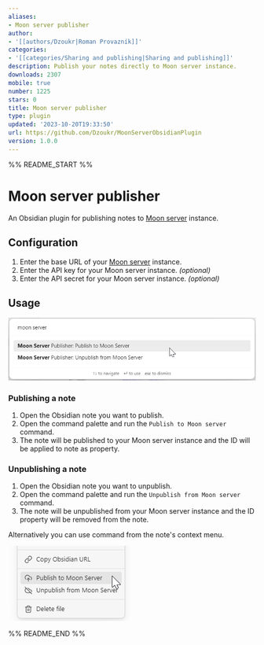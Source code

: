 ```yaml
---
aliases:
- Moon server publisher
author:
- '[[authors/Dzoukr|Roman Provazník]]'
categories:
- '[[categories/Sharing and publishing|Sharing and publishing]]'
description: Publish your notes directly to Moon server instance.
downloads: 2307
mobile: true
number: 1225
stars: 0
title: Moon server publisher
type: plugin
updated: '2023-10-20T19:33:50'
url: https://github.com/Dzoukr/MoonServerObsidianPlugin
version: 1.0.0
---
```


%% README_START %%

# Moon server publisher

An Obsidian plugin for publishing notes to [Moon server](https://github.com/Dzoukr/MoonServerSpecification) instance.

## Configuration

1. Enter the base URL of your [Moon server](https://github.com/Dzoukr/MoonServerSpecification) instance.
2. Enter the API key for your Moon server instance. _(optional)_ 
3. Enter the API secret for your Moon server instance. _(optional)_ 

## Usage

![](https://raw.githubusercontent.com/Dzoukr/MoonServerObsidianPlugin/HEAD/docs/command.png)

### Publishing a note
1. Open the Obsidian note you want to publish. 
2. Open the command palette and run the `Publish to Moon server` command.
3. The note will be published to your Moon server instance and the ID will be applied to note as property. 

### Unpublishing a note
1. Open the Obsidian note you want to unpublish.
2. Open the command palette and run the `Unpublish from Moon server` command.
3. The note will be unpublished from your Moon server instance and the ID property will be removed from the note.

Alternatively you can use command from the note's context menu.

![](https://raw.githubusercontent.com/Dzoukr/MoonServerObsidianPlugin/HEAD/docs/menu.png)


%% README_END %%